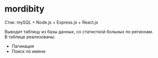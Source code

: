# mordibity
Стэк:
mySQL + Node.js + Express.js + React.js

Выводит таблицу из базы данных, со статисткой больных по регионам.
В таблице реализованы: 
- Пагинация
- Поиск по имени
